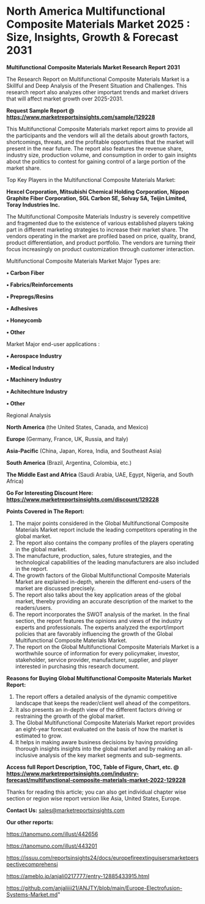 # North America Multifunctional Composite Materials Market 2025 : Size, Insights, Growth & Forecast 2031

<strong>Multifunctional Composite Materials Market Research Report 2031</strong>

The Research Report on Multifunctional Composite Materials Market is a Skillful and Deep Analysis of the Present Situation and Challenges. This research report also analyzes other important trends and market drivers that will affect market growth over 2025-2031.

<strong>Request Sample Report @ <a href=https://www.marketreportsinsights.com/sample/129228>https://www.marketreportsinsights.com/sample/129228</a></strong>

This Multifunctional Composite Materials market report aims to provide all the participants and the vendors will all the details about growth factors, shortcomings, threats, and the profitable opportunities that the market will present in the near future. The report also features the revenue share, industry size, production volume, and consumption in order to gain insights about the politics to contest for gaining control of a large portion of the market share.

Top Key Players in the Multifunctional Composite Materials Market:

<strong>Hexcel Corporation, Mitsubishi Chemical Holding Corporation, Nippon Graphite Fiber Corporation, SGL Carbon SE, Solvay SA, Teijin Limited, Toray Industries Inc.</strong>

The Multifunctional Composite Materials Industry is severely competitive and fragmented due to the existence of various established players taking part in different marketing strategies to increase their market share. The vendors operating in the market are profiled based on price, quality, brand, product differentiation, and product portfolio. The vendors are turning their focus increasingly on product customization through customer interaction.

Multifunctional Composite Materials Market Major Types are:

<strong>• Carbon Fiber

• Fabrics/Reinforcements

• Prepregs/Resins

• Adhesives

• Honeycomb

• Other</strong>

Market Major end-user applications :

<strong>• Aerospace Industry

• Medical Industry

• Machinery Industry

• Achitechture Industry

• Other</strong>

Regional Analysis

</u><strong><b>North America</b></strong> (the United States, Canada, and Mexico)

<strong><b>Europe </b></strong>(Germany, France, UK, Russia, and Italy)

<strong><b>Asia-Pacific</b></strong> (China, Japan, Korea, India, and Southeast Asia)

<strong><b>South America</b></strong> (Brazil, Argentina, Colombia, etc.)

<strong><b>The Middle East and Africa</b></strong> (Saudi Arabia, UAE, Egypt, Nigeria, and South Africa)

<strong>Go For Interesting Discount Here: <a href=https://www.marketreportsinsights.com/discount/129228>https://www.marketreportsinsights.com/discount/129228</a></strong>

<strong>Points Covered in The Report:</strong>
<ol>
  <li>The major points considered in the Global Multifunctional Composite Materials Market report include the leading competitors operating in the global market.</li>
  <li>The report also contains the company profiles of the players operating in the global market.</li>
  <li>The manufacture, production, sales, future strategies, and the technological capabilities of the leading manufacturers are also included in the report.</li>
  <li>The growth factors of the Global Multifunctional Composite Materials Market are explained in-depth, wherein the different end-users of the market are discussed precisely.</li>
  <li>The report also talks about the key application areas of the global market, thereby providing an accurate description of the market to the readers/users.</li>
  <li>The report incorporates the SWOT analysis of the market. In the final section, the report features the opinions and views of the industry experts and professionals. The experts analyzed the export/import policies that are favorably influencing the growth of the Global Multifunctional Composite Materials Market.</li>
  <li>The report on the Global Multifunctional Composite Materials Market is a worthwhile source of information for every policymaker, investor, stakeholder, service provider, manufacturer, supplier, and player interested in purchasing this research document.</li>
</ol>
<strong>Reasons for Buying Global Multifunctional Composite Materials Market Report:</strong>

<ol>
  <li>The report offers a detailed analysis of the dynamic competitive landscape that keeps the reader/client well ahead of the competitors.</li>
  <li>It also presents an in-depth view of the different factors driving or restraining the growth of the global market.</li>
  <li>The Global Multifunctional Composite Materials Market report provides an eight-year forecast evaluated on the basis of how the market is estimated to grow.</li>
  <li>It helps in making aware business decisions by having providing thorough insights insights into the global market and by making an all-inclusive analysis of the key market segments and sub-segments.</li>
</ol>
<strong>Access full Report Description, TOC, Table of Figure, Chart, etc. @ <a href=https://www.marketreportsinsights.com/industry-forecast/multifunctional-composite-materials-market-2022-129228>https://www.marketreportsinsights.com/industry-forecast/multifunctional-composite-materials-market-2022-129228</a></strong>


Thanks for reading this article; you can also get individual chapter wise section or region wise report version like Asia, United States, Europe.

<strong>Contact Us:</strong>
sales@marketreportsinsights.com

<strong>Our other reports:</strong>

<a href=https://tanomuno.com/illust/442656>https://tanomuno.com/illust/442656</a>

<a href=https://tanomuno.com/illust/443201>https://tanomuno.com/illust/443201</a>

<a href=https://issuu.com/reportsinsights24/docs/europefireextinguisersmarketperspectivecomprehensi>https://issuu.com/reportsinsights24/docs/europefireextinguisersmarketperspectivecomprehensi</a>

<a href=https://ameblo.jp/anjali0217777/entry-12885433915.html>https://ameblo.jp/anjali0217777/entry-12885433915.html</a>

<a href=https://github.com/anjaliiii21/ANJTY/blob/main/Europe-Electrofusion-Systems-Market.md>https://github.com/anjaliiii21/ANJTY/blob/main/Europe-Electrofusion-Systems-Market.md</a>"
